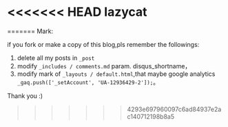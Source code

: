 <<<<<<< HEAD
lazycat
=======
=======
Mark:

if you fork or make a copy of this blog,pls remember the followings:

1. delete all my posts in `_post`
2. modify `_includes / comments.md` param.  disqus_shortname，
3. modify mark of  `_layouts / default.html`,that maybe  google analytics  `_gaq.push(['_setAccount', 'UA-12936429-2']);`。

Thank you :)
>>>>>>> 4293e697960097c6ad84937e2ac140712198b8a5
